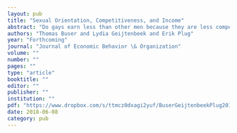 ```yaml
---
layout: pub
title: "Sexual Orientation, Competitiveness, and Income"
abstract: "Do gays earn less than other men because they are less competitive? Do lesbians earn more than other women because they are more competitive? To answer these questions, we conduct an experiment on a Dutch online survey panel to measure the competitive preferences of gay, lesbian and straight panel members. We find that gay men compete less than straight men, while lesbians compete as much as straight women. Linking our experimental measure of competitiveness to earnings and education data, we find that competitiveness predicts earnings and education levels and that differences in competitive preferences can partially explain the gay earnings penalty but not the lesbian premium."
authors: "Thomas Buser and Lydia Geijtenbeek and Erik Plug"
year: "Forthcoming"
journal: "Journal of Economic Behavior \& Organization"
volume: ""
number: ""
pages: ""
type: "article"
booktitle: ""
editor: ""
publisher: ""
institution: ""
pdf: "https://www.dropbox.com/s/ttmcz0dxagi2yuf/BuserGeijtenbeekPlug2018JEBO.pdf?dl=0"
date: 2018-06-08
category: pub
---
```


